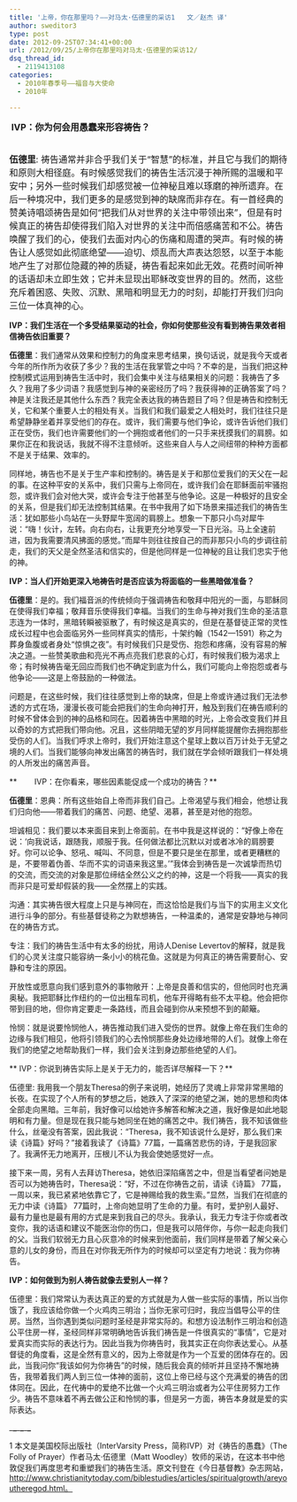 ```yaml
---
title: '上帝，你在那里吗？——对马太·伍德里的采访1   文／赵杰 译'
author: sweditor3
type: post
date: 2012-09-25T07:34:41+00:00
url: /2012/09/25/上帝你在那里吗对马太·伍德里的采访12/
dsq_thread_id:
  - 2119413108
categories:
  - 2010年春季号——福音与大使命
  - 2010年

---
```

**<span style="font-size: medium;"> IVP：你为何会用愚蠢来形容祷告？</span>**
  
<span style="font-size: medium;"><br /> <strong>伍德里</strong>: 祷告通常并非合乎我们关于“智慧”的标准，并且它与我们的期待和原则大相径庭。有时候感觉我们的祷告生活沉浸于神所赐的温暖和平安中；另外一些时候我们却感觉被一位神秘且难以琢磨的神所遗弃。在后一种境况中，我们更多的是感觉到神的缺席而非存在。有一首经典的赞美诗唱颂祷告是如何“把我们从对世界的关注中带领出来”，但是有时候真正的祷告却使得我们陷入对世界的关注中而倍感痛苦和不公。祷告唤醒了我们的心，使我们去面对内心的伤痛和周遭的哭声。有时候的祷告让人感觉如此彻底绝望——迫切、烦乱而大声表达怨怒，以至于本能地产生了对那位隐藏的神的质疑，祷告看起来如此无效。花费时间听神的话语却未立即生效；它并未显现出耶稣改变世界的目的。然而，这些充斥着困惑、失败、沉默、黑暗和明显无力的时刻，却能打开我们归向三位一体真神的心。</span>

**IVP：我们生活在一个多受结果驱动的社会，你如何使那些没有看到祷告果效者相信祷告依旧重要？**

**伍德里**：我们通常从效果和控制力的角度来思考结果，换句话说，就是我今天或者今年的所作所为收获了多少？我的生活在我掌管之中吗？不幸的是，当我们把这种控制模式运用到祷告生活中时，我们会集中关注与结果相关的问题：我祷告了多久？我用了多少词语？我感觉到与神的亲密经历了吗？我获得神的正确答案了吗？神是关注我还是其他什么东西？我完全表达我的祷告题目了吗？但是祷告和控制无关，它和某个重要人士的相处有关。当我们和我们最爱之人相处时，我们往往只是希望静静坐着并享受他们的存在。或许，我们需要与他们争论，或许告诉他们我们正在受伤，我们也许需要他们的一个拥抱或者他们的一只手来抚摸我们的肩膀。如果你正在和我说话，我就不得不注意倾听。这些来自人与人之间纽带的种种方面都不是关于结果、效率的。
  
同样地，祷告也不是关于生产率和控制的。祷告是关于和那位爱我们的天父在一起的事。在这种平安的关系中，我们只需与上帝同在，或许我们会在耶稣面前牢骚抱怨，或许我们会对他大哭，或许会专注于他甚至与他争论。这是一种极好的且安全的关系，但是我们却无法控制其结果。在书中我用了如下场景来描述我们的祷告生活：犹如那些小鸟站在一头野犀牛宽阔的肩膀上。想象一下那只小鸟对犀牛说：“嗨！伙计，左转。向右向右，让我更充分地享受一下日光浴。马上全速前进，因为我需要清风拂面的感觉。”而犀牛则往往按自己的而非那只小鸟的步调往前走，我们的天父是全然圣洁和信实的，但是他同样是一位神秘的且让我们忠实于他的神。

**IVP：当人们开始更深入地祷告时是否应该为将面临的一些黑暗做准备？**

**伍德里**：是的。我们福音派的传统倾向于强调祷告和敬拜中阳光的一面，与耶稣同在使得我们幸福；敬拜音乐使得我们幸福。当我们的生命与神对我们生命的圣洁意志连为一体时，黑暗转瞬被驱散了，有时候这是真实的，但是在基督徒正常的灵性成长过程中也会面临另外一些同样真实的情形，十架约翰（1542—1591）称之为葬身鱼腹或者身处“惊惧之夜”。有时候我们只是受伤、抱怨和疼痛，没有容易的解决之道。一些赞美歌曲和亮光不再点亮我们悲哀的心灯，有时候我们极为渴求上帝；有时候祷告毫无回应而我们也不确定到底为什么，我们可能向上帝抱怨或者与他争论——这是上帝鼓励的一种做法。
  
问题是，在这些时候，我们往往感觉到上帝的缺席，但是上帝或许通过我们无法参透的方式在场，漫漫长夜可能会把我们的生命向神打开，触及到我们在祷告顺利的时候不曾体会到的神的品格和同在。因着祷告中黑暗的时光，上帝会改变我们并且以奇妙的方式把我们带向他。况且，这些阴暗无望的岁月同样能提醒你去拥抱那些受伤的人们。当我们呼求上帝时，我们开始注意这个星球上数以百万计处于无望之境的人们。当我们能够向神发出痛苦的祷告时，我们就在学会倾听跟我们一样处境的人所发出的痛苦声音。

**        IVP：在你看来，哪些因素能促成一个成功的祷告？**

**伍德里**：恩典：所有这些始自上帝而非我们自己。上帝渴望与我们相会，他想让我们归向他——带着我们的痛苦、问题、绝望、渴慕，甚至是对他的抱怨。
  
坦诚相见：我们要以本来面目来到上帝面前。在书中我是这样说的：“好像上帝在说：‘向我说话，跟随我，顺服于我。任何做法都比沉默以对或者冰冷的肩膀要好。你可以论争、怒吼、喊叫、不同意，但是不要只是坐在那里，或者更糟糕的是，不要带着伪善、华而不实的词语来我这里。’”我体会到祷告是一次诚挚而热切的交流，而交流的对象是那位缔结全然公义之约的神，这是一个将我——真实的我而非只是可爱却假装的我——全然摆上的实践。
  
沟通：其实祷告很大程度上只是与神同在，而这恰恰是我们与当下的实用主义文化进行斗争的部分。有些基督徒称之为默想祷告，一种温柔的，通常是安静地与神同在的祷告方式。
  
专注：我们的祷告生活中有太多的纷扰，用诗人Denise Levertov的解释，就是我们的心灵关注度只能容纳一条小小的桃花鱼。这就是为何真正的祷告需要耐心、安静和专注的原因。
  
开放性或愿意向我们感到意外的事物敞开：上帝是良善和信实的，但他同时也充满奥秘。我把耶稣比作纽约的一位出租车司机，他车开得略有些不太平稳。他会把你带到目的地，但你肯定要走一条路线，而且会碰到你从来预想不到的颠簸。
  
怜悯：就是说要怜悯他人，祷告推动我们进入受伤的世界。就像上帝在我们生命的边缘与我们相见，他将引领我们的心去怜悯那些身处边缘地带的人们。就像上帝在我们的绝望之地帮助我们一样，我们会关注到身边那些绝望的人们。

** IVP：你说到祷告实际上是关于无力的，能否详尽解释一下？**

伍德里: 我用我一个朋友Theresa的例子来说明，她经历了灵魂上非常非常黑暗的长夜。在实现了个人所有的梦想之后，她跌入了深深的绝望之渊，她的思想和肉体全部走向黑暗。三年前，我好像可以给她许多解答和解决之道，我好像是如此地聪明和有力量。但是现在我只能与她同坐在她的痛苦之中。我们祷告，我不知该做些什么，丝毫没有答案，因此我说：“Theresa，我不知该说什么是好，那么我们来读《诗篇》好吗？”接着我读了《诗篇》77篇，一篇痛苦悲伤的诗，于是我回家了。我满怀无力地离开，压根儿不认为我会使她感觉好一点。
  
接下来一周，另有人去拜访Theresa，她依旧深陷痛苦之中，但是当看望者问她是否可以为她祷告时，Theresa说：“好，不过在你祷告之前，请读《诗篇》 77篇，一周以来，我已紧紧地依靠它了，它是神赐给我的救生索。”显然，当我们在彻底的无力中读《诗篇》 77篇时，上帝向她显明了生命的力量。有时，爱护别人最好、最有力量也是最有用的方式是来到我自己的尽头。我承认，我无力专注于你或者改变你，我的话语和建议不能医治你的伤口，但是我可以陪伴你，与你一起走向我们的父。当我们软弱无力且心灰意冷的时候来到他面前，我们同样是带着了解父亲心意的儿女的身份，而且在对你我无所作为的时候却可以坚定有力地说：我为你祷告。

**IVP：如何做到为别人祷告就像去爱别人一样？**

伍德里：我们常常认为表达真正的爱的方式就是为人做一些实际的事情，所以当你饿了，我应该给你做一个火鸡肉三明治；当你无家可归时，我应当倡导公平的住房。当然，当你遇到类似问题时圣经是非常实际的。和想方设法制作三明治和创造公平住房一样，圣经同样非常明确地告诉我们祷告是一件很真实的“事情”，它是对爱真实而实际的表达行为。因此当我为你祷告时，我其实正在向你表达爱心。从基督徒的角度看，这是全然有意义的，因为上帝就是作为一个互爱的团体存在的。因此，当我问你“我该如何为你祷告”的时候，随后我会真的倾听并且坚持不懈地祷告，我带着我们两人到三位一体神的面前，这位上帝已经与这个充满爱的祷告的团体同在。因此，在代祷中的爱绝不比做一个火鸡三明治或者为公平住房努力工作少。祷告不意味着不再去做公正和怜悯的事，但是另一方面，祷告本身就是爱的实际表达。

\___\___\___\___\___\___

1 本文是美国校际出版社（InterVarsity Press，简称IVP）对《祷告的愚蠢》（The Folly of Prayer）作者马太·伍德里（Matt Woodley）牧师的采访，在这本书中他敦促我们再度思考和重塑我们的祷告生活。原文刊登在《今日基督教》杂志网站，http://www.christianitytoday.com/biblestudies/articles/spiritualgrowth/areyoutheregod.html。